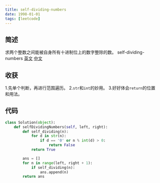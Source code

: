 ```yaml
---
title: self-dividing-numbers
date: 1998-01-01
tags: [leetcode]
---
```

## 简述
求两个整数之间能被自身所有十进制位上的数字整除的数。
self-dividing-numbers [英文](https://leetcode.com/problems/self-dividing-numbers/) [中文](https://leetcode-cn.com/problems/self-dividing-numbers/)
## 收获
1.先单个判断，再进行范围遍历。
2.`str`和`int`的妙用。
3.好好体会`return`的位置和用法。
<!-- more -->

## 代码
```py
class Solution(object):
    def selfDividingNumbers(self, left, right):
        def self_dividing(n):
            for d in str(n):
                if d == '0' or n % int(d) > 0:
                    return False
            return True

        ans = []
        for n in range(left, right + 1):
            if self_dividing(n):
                ans.append(n)
        return ans 

```
